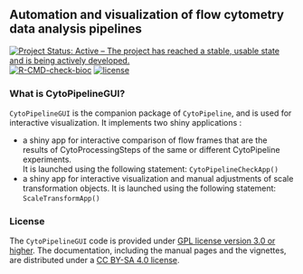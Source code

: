 ## Automation and visualization of flow cytometry data analysis pipelines

[![Project Status: Active – The project has reached a stable, usable state and is being actively developed.](https://www.repostatus.org/badges/latest/active.svg)](https://www.repostatus.org/#active)
[![R-CMD-check-bioc](https://github.com/UCLouvain-CBIO/CytoPipelineGUI/workflows/R-CMD-check-bioc/badge.svg)](https://github.com/UCLouvain-CBIO/CytoPipelineGUI/actions?query=workflow%3AR-CMD-check-bioc)
[![license](https://img.shields.io/badge/license-GPL3.0-blue)](https://opensource.org/licenses/GPL-3.0)

### What is CytoPipelineGUI?

`CytoPipelineGUI` is the companion package of `CytoPipeline`, and is used for
interactive visualization. It implements two shiny applications :
- a shiny app for interactive comparison of flow frames that are the results 
of CytoProcessingSteps of the same or different CytoPipeline experiments.  
It is launched using the following statement: `CytoPipelineCheckApp()`  
- a shiny app for interactive visualization and manual adjustments of scale 
transformation objects. It is launched using the following statement: 
`ScaleTransformApp()` 

### License

The `CytoPipelineGUI` code is provided under [GPL license version 3.0 or 
higher](https://opensource.org/licenses/GPL-3.0). The documentation, 
including the manual pages and the vignettes, are distributed under a [CC BY-SA 
4.0 license](https://creativecommons.org/licenses/by-sa/4.0/).
